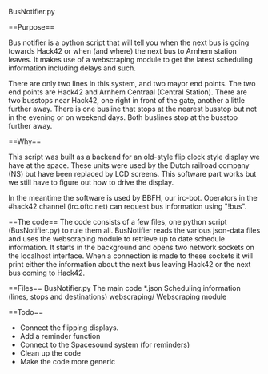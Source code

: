 
BusNotifier.py

==Purpose==

Bus notifier is a python script that will tell you when the next bus is going
towards Hack42 or when (and where) the next bus to Arnhem station leaves. It 
makes use of a webscraping module to get the latest scheduling information
including delays and such.

There are only two lines in this system, and two mayor end points. The two end
points are Hack42 and Arnhem Centraal (Central Station). There are two busstops
near Hack42, one right in front of the gate, another a little further away.
There is one busline that stops at the nearest busstop but not in the evening
or on weekend days. Both buslines stop at the busstop further away.

==Why==

This script was built as a backend for an old-style flip clock style display we
have at the space. These units were used by the Dutch railroad company (NS) but
have been replaced by LCD screens. This software part works but we still have
to figure out how to drive the display.

In the meantime the software is used by BBFH, our irc-bot. Operators in the
#hack42 channel (irc.oftc.net) can request bus information using "!bus".

==The code==
The code consists of a few files, one python script (BusNotifier.py) to 
rule them all. BusNotifier reads the various json-data files and uses
the webscraping module to retrieve up to date schedule information. It starts
in the background and opens two network sockets on the localhost interface.
When a connection is made to these sockets it will print either the information
about the next bus leaving Hack42 or the next bus coming to Hack42.

==Files==
BusNotifier.py          The main code
*.json                  Scheduling information (lines, stops and destinations)
webscraping/            Webscraping module

==Todo==
* Connect the flipping displays.
* Add a reminder function
* Connect to the Spacesound system (for reminders)
* Clean up the code
* Make the code more generic
